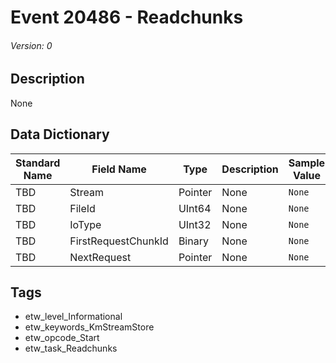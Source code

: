 # Event 20486 - Readchunks
###### Version: 0

## Description
None

## Data Dictionary
|Standard Name|Field Name|Type|Description|Sample Value|
|---|---|---|---|---|
|TBD|Stream|Pointer|None|`None`|
|TBD|FileId|UInt64|None|`None`|
|TBD|IoType|UInt32|None|`None`|
|TBD|FirstRequestChunkId|Binary|None|`None`|
|TBD|NextRequest|Pointer|None|`None`|

## Tags
* etw_level_Informational
* etw_keywords_KmStreamStore
* etw_opcode_Start
* etw_task_Readchunks